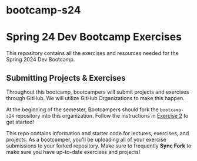 # bootcamp-s24

# Spring 24 Dev Bootcamp Exercises
This repository contains all the exercises and resources needed for the Spring 2024 Dev Bootcamp.

## Submitting Projects & Exercises
Throughout this bootcamp, bootcampers will submit projects and exercises through GitHub. We will utilize GitHub Organizations to make this happen. 

At the beginning of the semester, Bootcampers should fork the `bootcamp-s24` repository into this organization. Follow the instructions in [Exercise 2](https://github.com/BoG-Dev-Bootcamp-F23/bootcamp-f23/tree/main/exer2) to get started!

This repo contains information and starter code for lectures, exercises, and projects. As a bootcamper, you'll be uploading all of your exercise submissions to your forked repository. Make sure to frequently **Sync Fork** to make sure you have up-to-date exercises and projects!
